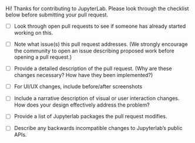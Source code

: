 Hi! Thanks for contributing to JupyterLab. 
Please look through the checklist below before submitting your pull request.

- [ ] Look through open pull requests to see if someone has already started working on this.
- [ ] Note what issue(s) this pull request addresses. (We strongly encourage the community to open an issue describing proposed work before opening a pull request.)
- [ ] Provide a detailed description of the pull request. (Why are these changes necessary? How have they been implemented?)
- [ ] For UI/UX changes, include before/after screenshots
- [ ] Include a narrative description of visual or user interaction changes. How does your design effectively address the problem? 
- [ ] Provide a list of Jupyterlab packages the pull request modifies.
- [ ] Describe any backwards incompatible changes to Jupyterlab’s public APIs.

